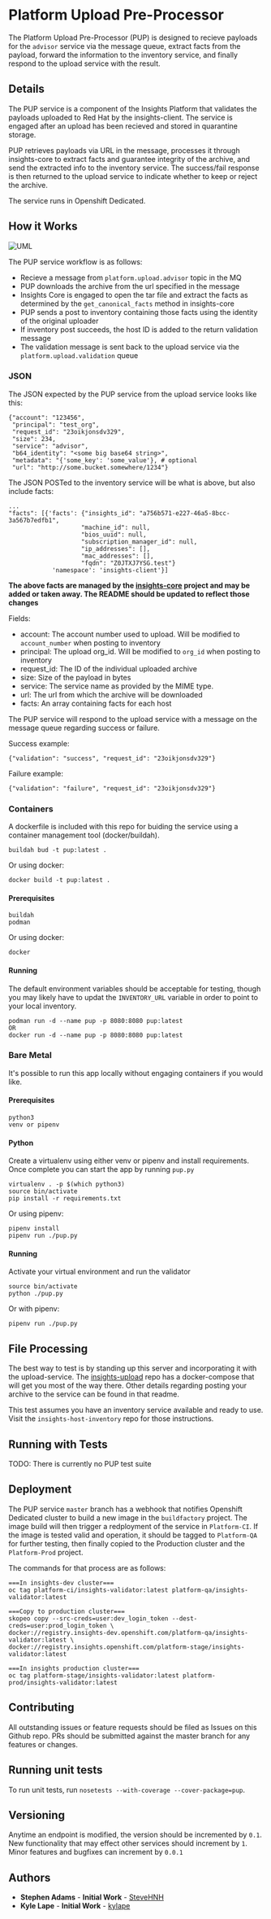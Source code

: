 # Platform Upload Pre-Processor

The Platform Upload Pre-Processor (PUP) is designed to recieve payloads for the `advisor` service
via the message queue, extract facts from the payload, forward the information to the inventory
service, and finally respond to the upload service with the result.

## Details

The PUP service is a component of the Insights Platform that validates the payloads uploaded
to Red Hat by the insights-client. The service is engaged after an upload has been recieved and stored in
quarantine storage.

PUP retrieves payloads via URL in the message, processes it through
insights-core to extract facts and guarantee integrity of the archive, and send the extracted info to the inventory service. 
The success/fail response is then returned to the upload service to indicate whether to keep or reject the archive.

The service runs in Openshift Dedicated.

## How it Works

![UML](http://www.plantuml.com/plantuml/png/VLJVJzim47xFNt7gNg62mNYe9eGcXk1XKpVO4qNHrRcqtXmxiozXNPN_VRuu11YKI93wk-z-t7Vdd0L6pqrbCjPi2EO_vZ3tJb48sgxWmhZxZ6oqRQ0soANprRIfZSDYYaMhW_Exp2qQNI1hPxCQFMkbQxGCTLE_y0YRm5JLtfNQq3FsUgcp7NdtJsEe6LHXbNrrJE3rQitWobrrpc0xyVIxeS2vBYOpcE1I5OVlZuudUmixGQLSOrdm0taEUxJssaefHd3XVZZfyHH0svOiEx-vEWTT0hQe3IuDzPIW_vAGv9rhcoytJ25PoBTQzSQ20clRgmG9JiuAcLOni71451W1iJQ-hsVPg5_4kPm4NPuSnyQIjhqP0ps1yi0-ZhIdLiHO86EaRRk5xR8evQ3dkRkt8bi0z6gjMuBIksfXhuyWvNl2_Vo7FIeEKFR_XVZWjR3tcjUWRP2nX7tbF6Le64AZPBaoY8-SeswZZ11rj8uZq8yLXgTF63TX1dCN6DWzyMWrmkNDpNmaFzi5SHsypf5n1hVRIL-hDFxug-lkHl-OP-ZkEuNQsP04WCjFLyzp62ebXJWySYKiE-xtvL2K9k-TboG7SagQInM1aPiHNxiWc_THtldFu2o8UadMlL74ECeza3zYDJtjxhet2hecaf81QpqDDIaedOVAUOA26BL90o1RPAF2hrz72MKBI1WCuCiPVFcMxL1_-_zbYMtild5lNT5KGpxKa0QNaP49eJQDfuTURjz9l8kBEsbgrrSfVJfUg9TgVgkCnn1Y6b9Fkap4V5t3ONibtrbaDPNv1m00 "PUP Processing Flow")

The PUP service workflow is as follows:

  - Recieve a message from `platform.upload.advisor` topic in the MQ
  - PUP downloads the archive from the url specified in the message
  - Insights Core is engaged to open the tar file and extract the facts as determined by the `get_canonical_facts` method in insights-core
  - PUP sends a post to inventory containing those facts using the identity of the original uploader
  - If inventory post succeeds, the host ID is added to the return validation message
  - The validation message is sent back to the upload service via the `platform.upload.validation` queue

### JSON

The JSON expected by the PUP service from the upload service looks like this:

```
{"account": "123456",
 "principal": "test_org",
 "request_id": "23oikjonsdv329",
 "size": 234,
 "service": "advisor",
 "b64_identity": "<some big base64 string>",
 "metadata": "{'some_key': 'some_value'}, # optional
 "url": "http://some.bucket.somewhere/1234"}
```

The JSON POSTed to the inventory service will be what is above, but also include facts:

```
...
"facts": [{'facts': {"insights_id": "a756b571-e227-46a5-8bcc-3a567b7edfb1",
                    "machine_id": null,
                    "bios_uuid": null,
                    "subscription_manager_id": null,
                    "ip_addresses": [],
                    "mac_addresses": [],
                    "fqdn": "Z0JTXJ7YSG.test"}
            'namespace': 'insights-client'}]
```

**The above facts are managed by the [insights-core](https://www.github.com/RedHatInsights/insights-core) project and may be added or taken away. The README should be updated to reflect those
changes**

Fields:

  - account: The account number used to upload. Will be modified to `account_number` when posting to inventory
  - principal: The upload org_id. Will be modified to `org_id` when posting to inventory
  - request_id: The ID of the individual uploaded archive
  - size: Size of the payload in bytes
  - service: The service name as provided by the MIME type. 
  - url: The url from which the archive will be downloaded
  - facts: An array containing facts for each host
  
The PUP service will respond to the upload service with a message on the message queue regarding success or failure.

Success example:

    {"validation": "success", "request_id": "23oikjonsdv329"}

Failure example:

    {"validation": "failure", "request_id": "23oikjonsdv329"}

### Containers

A dockerfile is included with this repo for buiding the service using a container management tool (docker/buildah).

    buildah bud -t pup:latest .

Or using docker:

    docker build -t pup:latest .

#### Prerequisites

    buildah
    podman

Or using docker:

    docker

#### Running

The default environment variables should be acceptable for testing, though you may likely have to updat the `INVENTORY_URL` variable in order to point to your local inventory.

    podman run -d --name pup -p 8080:8080 pup:latest
    OR
    docker run -d --name pup -p 8080:8080 pup:latest

### Bare Metal

It's possible to run this app locally without engaging containers if you would like.

#### Prerequisites

    python3
    venv or pipenv

#### Python

Create a virtualenv using either venv or pipenv and install requirements. Once complete you can start the app by running `pup.py`

    virtualenv . -p $(which python3)
    source bin/activate
    pip install -r requirements.txt

Or using pipenv:

    pipenv install
    pipenv run ./pup.py

#### Running

Activate your virtual environment and run the validator

    source bin/activate
    python ./pup.py

Or with pipenv:

    pipenv run ./pup.py

## File Processing

The best way to test is by standing up this server and incorporating it with the upload-service. The [insights-upload](https://www.github.com/RedHatInsights/insights-upload) repo has a docker-compose that will get you most of the way there. Other details regarding
posting your archive to the service can be found in that readme.

This test assumes you have an inventory service available and ready to use. Visit the `insights-host-inventory` repo for those instructions. 

## Running with Tests

TODO: There is currently no PUP test suite

## Deployment

The PUP service `master` branch has a webhook that notifies Openshift Dedicated cluster to build a new image in the `buildfactory` project. The image build will then trigger a redployment of the service in `Platform-CI`. If the image is tested valid and operation, it should be tagged to `Platform-QA` for further testing, then finally copied to the Production cluster and the `Platform-Prod` project.

The commands for that process are as follows:

    ===In insights-dev cluster===
    oc tag platform-ci/insights-validator:latest platform-qa/insights-validator:latest
    
    ===Copy to production cluster===
    skopeo copy --src-creds=user:dev_login_token --dest-creds=user:prod_login_token \
    docker://registry.insights-dev.openshift.com/platform-qa/insights-validator:latest \
    docker://registry.insights.openshift.com/platform-stage/insights-validator:latest

    ===In insights production cluster===
    oc tag platform-stage/insights-validator:latest platform-prod/insights-validator:latest

## Contributing

All outstanding issues or feature requests should be filed as Issues on this Github repo. PRs should be submitted against the master branch for any features or changes.

## Running unit tests

To run unit tests, run `nosetests --with-coverage --cover-package=pup`.

## Versioning

Anytime an endpoint is modified, the version should be incremented by `0.1`. New functionality that may effect other services should increment by `1`. Minor features and bugfixes can increment by `0.0.1`

## Authors

* **Stephen Adams** - **Initial Work** - [SteveHNH](https://github.com/SteveHNH)
* **Kyle Lape** - **Initial Work** - [kylape](https://github.com/kylape)
